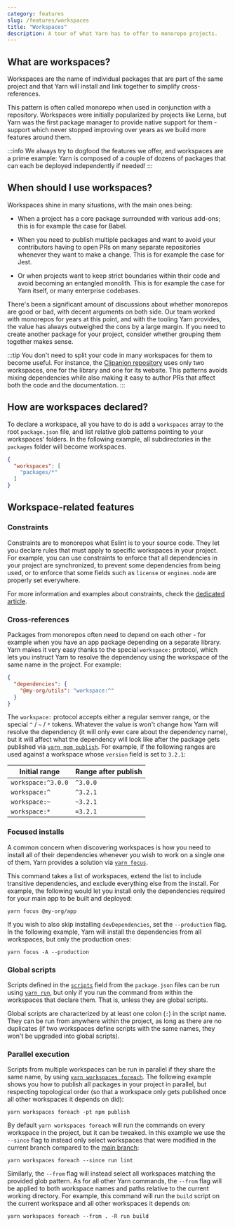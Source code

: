 ```yaml
---
category: features
slug: /features/workspaces
title: "Workspaces"
description: A tour of what Yarn has to offer to monorepo projects.
---
```


## What are workspaces?

Workspaces are the name of individual packages that are part of the same project and that Yarn will install and link together to simplify cross-references.

This pattern is often called monorepo when used in conjunction with a repository. Workspaces were initially popularized by projects like Lerna, but Yarn was the first package manager to provide native support for them - support which never stopped improving over years as we build more features around them.

:::info
We always try to dogfood the features we offer, and workspaces are a prime example: Yarn is composed of a couple of dozens of packages that can each be deployed independently if needed!
:::

## When should I use workspaces?

Workspaces shine in many situations, with the main ones being:

- When a project has a core package surrounded with various add-ons; this is for example the case for Babel.

- When you need to publish multiple packages and want to avoid your contributors having to open PRs on many separate repositories whenever they want to make a change. This is for example the case for Jest.

- Or when projects want to keep strict boundaries within their code and avoid becoming an entangled monolith. This is for example the case for Yarn itself, or many enterprise codebases.

There's been a significant amount of discussions about whether monorepos are good or bad, with decent arguments on both side. Our team worked with monorepos for years at this point, and with the tooling Yarn provides, the value has always outweighed the cons by a large margin. If you need to create another package for your project, consider whether grouping them together makes sense.

:::tip
You don't need to split your code in many workspaces for them to become useful. For instance, the [Clipanion repository](https://github.com/arcanis/clipanion) uses only two workspaces, one for the library and one for its website. This patterns avoids mixing dependencies while also making it easy to author PRs that affect both the code and the documentation.
:::

## How are workspaces declared?

To declare a workspace, all you have to do is add a `workspaces` array to the root `package.json` file, and list relative glob patterns pointing to your workspaces' folders. In the following example, all subdirectories in the `packages` folder will become workspaces.

```json
{
  "workspaces": [
    "packages/*"
  ]
}
```

## Workspace-related features

### Constraints

Constraints are to monorepos what Eslint is to your source code. They let you declare rules that must apply to specific workspaces in your project. For example, you can use constraints to enforce that all dependencies in your project are synchronized, to prevent some dependencies from being used, or to enforce that some fields such as `license` or `engines.node` are properly set everywhere.

For more information and examples about constraints, check the [dedicated article](/).

### Cross-references

Packages from monorepos often need to depend on each other - for example when you have an app package depending on a separate library. Yarn makes it very easy thanks to the special `workspace:` protocol, which lets you instruct Yarn to resolve the dependency using the workspace of the same name in the project. For example:

```json
{
  "dependencies": {
    "@my-org/utils": "workspace:^"
  }
}
```

The `workspace:` protocol accepts either a regular semver range, or the special `^` / `~` / `*` tokens. Whatever the value is won't change how Yarn will resolve the dependency (it will only ever care about the dependency name), but it will affect what the dependency will look like after the package gets published via [`yarn npm publish`](/cli/npm/publish). For example, if the following ranges are used against a workspace whose `version` field is set to `3.2.1`:

| Initial range | Range after publish |
| --- | --- |
| `workspace:^3.0.0` | `^3.0.0` |
| `workspace:^` | `^3.2.1` |
| `workspace:~` | `~3.2.1` |
| `workspace:*` | `=3.2.1` |

### Focused installs

A common concern when discovering workspaces is how you need to install all of their dependencies whenever you wish to work on a single one of them. Yarn provides a solution via [`yarn focus`](/cli/focus).

This command takes a list of workspaces, extend the list to include transitive dependencies, and exclude everything else from the install. For example, the following would let you install only the dependencies required for your main app to be built and deployed:

```
yarn focus @my-org/app
```

If you wish to also skip installing `devDependencies`, set the `--production` flag. In the following example, Yarn will install the dependencies from all workspaces, but only the production ones:

```
yarn focus -A --production
```

### Global scripts

Scripts defined in the [`scripts`](/configuration/manifest#scripts) field from the `package.json` files can be run using [`yarn run`](/cli/run), but only if you run the command from within the workspaces that declare them. That is, unless they are global scripts.

Global scripts are characterized by at least one colon (`:`) in the script name. They can be run from anywhere within the project, as long as there are no duplicates (if two workspaces define scripts with the same names, they won't be upgraded into global scripts).

### Parallel execution

Scripts from multiple workspaces can be run in parallel if they share the same name, by using [`yarn workspaces foreach`](/cli/workspaces/foreach). The following example shows you how to publish all packages in your project in parallel, but respecting topological order (so that a workspace only gets published once all other workspaces it depends on did):

```
yarn workspaces foreach -pt npm publish
```

By default `yarn workspaces foreach` will run the commands on every workspace in the project, but it can be tweaked. In this example we use the `--since` flag to instead only select workspaces that were modified in the current branch compared to the [main branch](/):

```
yarn workspaces foreach --since run lint
```

Similarly, the `--from` flag will instead select all workspaces matching the provided glob pattern. As for all other Yarn commands, the `--from` flag will be applied to both workspace names and paths relative to the current working directory. For example, this command will run the `build` script on the current workspace and all other workspaces it depends on:

```
yarn workspaces foreach --from . -R run build
```
